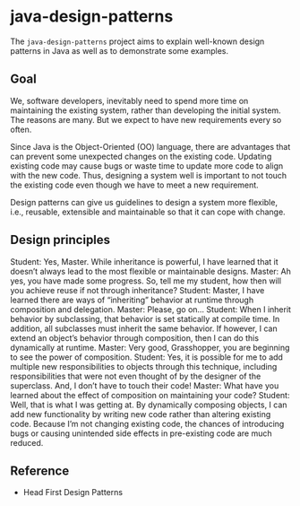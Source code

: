 # java-design-patterns
The `java-design-patterns` project aims to explain well-known design patterns in Java as well as to demonstrate some examples. 

## Goal
We, software developers, inevitably need to spend more time on maintaining the existing system,
rather than developing the initial system. The reasons are many. But we expect to have new requirements every so often.

Since Java is the Object-Oriented (OO) language, there are advantages that can prevent some unexpected changes on the existing code.
Updating existing code may cause bugs or waste time to update more code to align with the new code. 
Thus, designing a system well is important to not touch the existing code even though we have to meet a new requirement.

Design patterns can give us guidelines to design a system more flexible, i.e., reusable, extensible and maintainable so that it can cope with change.


## Design principles
Student: Yes, Master. While inheritance is powerful, I have
learned that it doesn’t always lead to the most flexible or
maintainable designs.
Master: Ah yes, you have made some progress. So, tell me my student, how
then will you achieve reuse if not through inheritance?
Student: Master, I have learned there are ways of “inheriting” behavior at
runtime through composition and delegation.
Master: Please, go on...
Student: When I inherit behavior by subclassing, that behavior is set statically
at compile time. In addition, all subclasses must inherit the same behavior. If
however, I can extend an object’s behavior through composition, then I can do
this dynamically at runtime.
Master: Very good, Grasshopper, you are beginning to see the power of
composition.
Student: Yes, it is possible for me to add multiple new responsibilities to objects
through this technique, including responsibilities that were not even thought of
by the designer of the superclass. And, I don’t have to touch their code!
Master: What have you learned about the effect of composition on maintaining
your code?
Student: Well, that is what I was getting at. By dynamically composing objects,
I can add new functionality by writing new code rather than altering existing
code. Because I’m not changing existing code, the chances of introducing bugs
or causing unintended side effects in pre-existing code are much reduced.



## Reference
* Head First Design Patterns